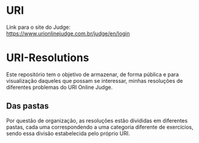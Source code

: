# URI
Link para o site do Judge: https://www.urionlinejudge.com.br/judge/en/login

# URI-Resolutions
Este repositório tem o objetivo de armazenar, de forma pública e para visualização daqueles que possam se interessar, minhas resoluções de diferentes problemas do URI Online Judge.

## Das pastas
Por questão de organização, as resoluções estão divididas em diferentes pastas, cada uma correspondendo a uma categoria diferente de exercícios, sendo essa divisão estabelecida pelo próprio URI.